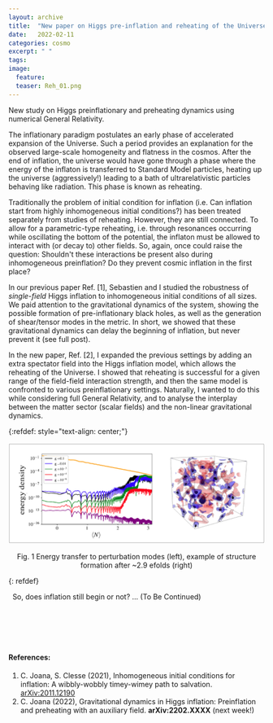 ```yaml
---
layout: archive
title:  "New paper on Higgs pre-inflation and reheating of the Universe"
date:   2022-02-11
categories: cosmo
excerpt: " "
tags: 
image:
  feature: 
  teaser: Reh_01.png
---
```


New study on Higgs preinflationary and preheating dynamics using numerical General Relativity. 


The inflationary paradigm postulates an early phase  of accelerated expansion of the Universe. Such a period provides an explanation for the observed large-scale homogeneity and flatness in the cosmos. 
After the end of inflation, the universe would have gone through a phase where the energy of  the inflaton is transferred to Standard Model particles, heating up the universe (aggressively!)  leading to a bath of ultrarelativistic particles behaving like radiation.  This phase is known as reheating. 

Traditionally the problem of initial condition for inflation (i.e.  Can inflation start from highly inhomogeneous initial conditions?) has been treated separately from studies of reheating. However, they are still connected.   To allow for a  parametric-type reheating,  i.e.  through resonances occurring while oscillating the bottom of the potential,  the inflaton must be allowed to interact with (or decay to) other fields.  So, again, once could raise the question: Shouldn't  these interactions be present also during inhomogeneous preinflation? Do they prevent cosmic inflation in the first place?

In our previous paper Ref. [1], Sebastien and I studied the robustness of *single-field* Higgs inflation to inhomogeneous initial conditions of all sizes. We paid attention to the gravitational dynamics of the system, showing the possible formation of pre-inflationary black holes, as well as the generation of shear/tensor modes in the metric. In short, we showed that these gravitational dynamics can delay the beginning of inflation, but never prevent it  (see full post). 

In the new paper, Ref. [2],  I expanded the previous settings by adding an extra spectator field into the Higgs inflation model, which allows the reheating of the Universe. I showed that reheating is successful for a given range of the field-field interaction strength, and then the same model is confronted to various preinflationary settings.  Naturally, I wanted to do this while considering full General Relativity, and to analyse the interplay between the matter sector (scalar fields) and the  non-linear gravitational dynamics. 
&nbsp;


{:refdef: style="text-align: center;"}
<p align = "center">
<img src="/images/Reh_01.png" alt="fig ecm" width="800"/>
</p>

<p align = "center">
Fig. 1 Energy transfer to perturbation modes (left),
example of structure formation after ~2.9 efolds (right)
</p>
{: refdef}

&nbsp;
So, does inflation still begin or not?  ...  (To Be Continued) 




&nbsp;
<br/><br/>
<br/><br/>

#### References:

1.  C. Joana, S. Clesse (2021), Inhomogeneous initial conditions for inflation: A wibbly-wobbly timey-wimey path to salvation. [arXiv:2011.12190](https://arxiv.org/abs/2011.12190) 
2.  C. Joana (2022), Gravitational dynamics in Higgs inflation: Preinflation and preheating with an auxiliary field.  **arXiv:2202.XXXX** (next week!)


